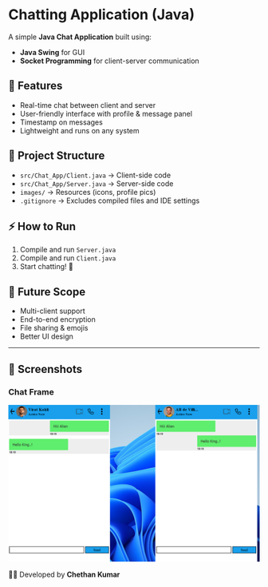 # Chatting Application (Java)

A simple **Java Chat Application** built using:
- **Java Swing** for GUI
- **Socket Programming** for client-server communication

## 🚀 Features
- Real-time chat between client and server
- User-friendly interface with profile & message panel
- Timestamp on messages
- Lightweight and runs on any system

## 📂 Project Structure
- `src/Chat_App/Client.java` → Client-side code
- `src/Chat_App/Server.java` → Server-side code
- `images/` → Resources (icons, profile pics)
- `.gitignore` → Excludes compiled files and IDE settings

## ⚡ How to Run
1. Compile and run `Server.java`
2. Compile and run `Client.java`
3. Start chatting! 🎉

## 🔮 Future Scope
- Multi-client support
- End-to-end encryption
- File sharing & emojis
- Better UI design

---

## 📸 Screenshots

### Chat Frame
![Chat App Screenshot](https://github.com/Chethan-Kumar9845/Chatting-Application/blob/main/ScreenShots/Screenshot%202025-08-28%20182016.png)

👨‍💻 Developed by **Chethan Kumar**
